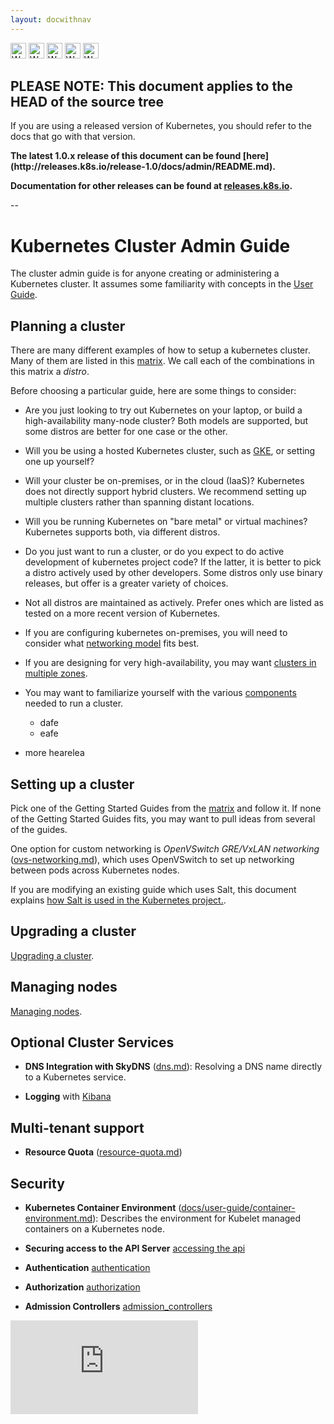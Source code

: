 ```yaml
---
layout: docwithnav
---
```

<!-- BEGIN MUNGE: UNVERSIONED_WARNING -->

<!-- BEGIN STRIP_FOR_RELEASE -->

<img src="http://kubernetes.io/img/warning.png" alt="WARNING"
     width="25" height="25">
<img src="http://kubernetes.io/img/warning.png" alt="WARNING"
     width="25" height="25">
<img src="http://kubernetes.io/img/warning.png" alt="WARNING"
     width="25" height="25">
<img src="http://kubernetes.io/img/warning.png" alt="WARNING"
     width="25" height="25">
<img src="http://kubernetes.io/img/warning.png" alt="WARNING"
     width="25" height="25">

<h2>PLEASE NOTE: This document applies to the HEAD of the source tree</h2>

If you are using a released version of Kubernetes, you should
refer to the docs that go with that version.

<strong>
The latest 1.0.x release of this document can be found
[here](http://releases.k8s.io/release-1.0/docs/admin/README.md).

Documentation for other releases can be found at
[releases.k8s.io](http://releases.k8s.io).
</strong>

--

<!-- END STRIP_FOR_RELEASE -->

<!-- END MUNGE: UNVERSIONED_WARNING -->

# Kubernetes Cluster Admin Guide

The cluster admin guide is for anyone creating or administering a Kubernetes cluster.
It assumes some familiarity with concepts in the [User Guide](../user-guide/README.md).

## Planning a cluster

There are many different examples of how to setup a kubernetes cluster.  Many of them are listed in this
[matrix](../getting-started-guides/README.md).  We call each of the combinations in this matrix a *distro*.

Before choosing a particular guide, here are some things to consider:

 - Are you just looking to try out Kubernetes on your laptop, or build a high-availability many-node cluster? Both
   models are supported, but some distros are better for one case or the other.

 - Will you be using a hosted Kubernetes cluster, such as [GKE](https://cloud.google.com/container-engine), or setting
   one up yourself?

 - Will your cluster be on-premises, or in the cloud (IaaS)?  Kubernetes does not directly support hybrid clusters.  We
   recommend setting up multiple clusters rather than spanning distant locations.

 - Will you be running Kubernetes on "bare metal" or virtual machines?  Kubernetes supports both, via different distros.
 - Do you just want to run a cluster, or do you expect to do active development of kubernetes project code?  If the
   latter, it is better to pick a distro actively used by other developers.  Some distros only use binary releases, but
   offer is a greater variety of choices.

 - Not all distros are maintained as actively.  Prefer ones which are listed as tested on a more recent version of
   Kubernetes.

 - If you are configuring kubernetes on-premises, you will need to consider what [networking
   model](networking.md) fits best.

 - If you are designing for very high-availability, you may want [clusters in multiple zones](multi-cluster.md).
 - You may want to familiarize yourself with the various
   [components](cluster-components.md) needed to run a cluster.
   
     - dafe
     - eafe
 - more
hearelea

## Setting up a cluster

Pick one of the Getting Started Guides from the [matrix](../getting-started-guides/README.md) and follow it.
If none of the Getting Started Guides fits, you may want to pull ideas from several of the guides.

One option for custom networking is *OpenVSwitch GRE/VxLAN networking* ([ovs-networking.md](ovs-networking.md)), which
uses OpenVSwitch to set up networking between pods across
  Kubernetes nodes.

If you are modifying an existing guide which uses Salt, this document explains [how Salt is used in the Kubernetes
project.](salt.md).

## Upgrading a cluster

[Upgrading a cluster](cluster-management.md).

## Managing nodes

[Managing nodes](node.md).

## Optional Cluster Services

* **DNS Integration with SkyDNS** ([dns.md](dns.md)):
  Resolving a DNS name directly to a Kubernetes service.

* **Logging** with [Kibana](../user-guide/logging.md)

## Multi-tenant support

* **Resource Quota** ([resource-quota.md](resource-quota.md)) 

## Security

* **Kubernetes Container Environment** ([docs/user-guide/container-environment.md](../user-guide/container-environment.md)):
  Describes the environment for Kubelet managed containers on a Kubernetes
  node.

* **Securing access to the API Server** [accessing the api](accessing-the-api.md)

* **Authentication**  [authentication](authentication.md)

* **Authorization** [authorization](authorization.md)

* **Admission Controllers** [admission_controllers](admission-controllers.md)


<!-- BEGIN MUNGE: GENERATED_ANALYTICS -->
[![Analytics](https://kubernetes-site.appspot.com/UA-36037335-10/GitHub/docs/admin/README.md?pixel)]()
<!-- END MUNGE: GENERATED_ANALYTICS -->
